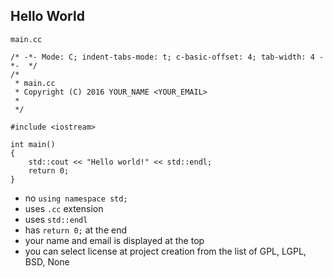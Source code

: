 Hello World
-----------


`main.cc`

```
/* -*- Mode: C; indent-tabs-mode: t; c-basic-offset: 4; tab-width: 4 -*-  */
/*
 * main.cc
 * Copyright (C) 2016 YOUR_NAME <YOUR_EMAIL>
 * 
 */

#include <iostream>

int main()
{
	std::cout << "Hello world!" << std::endl;
	return 0;
}

```

- no `using namespace std;` 
- uses `.cc` extension
- uses `std::endl`
- has `return 0;` at the end
- your name and email is displayed at the top
- you can select license at project creation from the list of GPL, LGPL, BSD, None